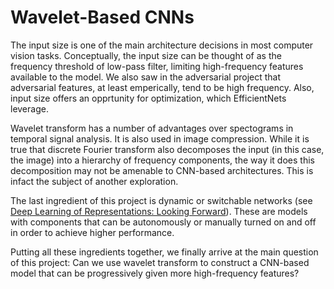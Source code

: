 # Wavelet-Based CNNs

The input size is one of the main architecture decisions in most computer vision tasks. Conceptually, the input size can be thought of as the frequency threshold of low-pass filter, limiting high-frequency features available to the model. We also saw in the adversarial project that adversarial features, at least emperically, tend to be high frequency. Also, input size offers an opprtunity for optimization, which EfficientNets leverage.

Wavelet transform has a number of advantages over spectograms in temporal signal analysis. It is also used in image compression. While it is true that discrete Fourier transform also decomposes the input (in this case, the image) into a hierarchy of frequency components, the way it does this decomposition may not be amenable to CNN-based architectures. This is infact the subject of another exploration.

The last ingredient of this project is dynamic or switchable networks (see [Deep Learning of Representations: Looking Forward](https://arxiv.org/abs/1305.0445)). These are models with components that can be autonomously or manually turned on and off in order to achieve higher performance. 

Putting all these ingredients together, we finally arrive at the main question of this project: Can we use wavelet transform to construct a CNN-based model that can be progressively given more high-frequency features?
